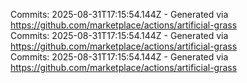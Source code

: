 Commits: 2025-08-31T17:15:54.144Z - Generated via https://github.com/marketplace/actions/artificial-grass
<br>
Commits: 2025-08-31T17:15:54.144Z - Generated via https://github.com/marketplace/actions/artificial-grass
<br>
Commits: 2025-08-31T17:15:54.144Z - Generated via https://github.com/marketplace/actions/artificial-grass
<br>
